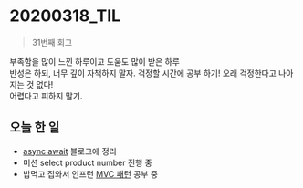 # 20200318_TIL

> 31번째 회고

부족함을 많이 느낀 하루이고 도움도 많이 받은 하루  
반성은 하되, 너무 깊이 자책하지 말자. 걱정할 시간에 공부 하기! 오래 걱정한다고 나아지는 것 없다!  
어렵다고 피하지 말기.   


## 오늘 한 일
   
- [async await](https://velog.io/@wow/%EC%9E%90%EB%B0%94%EC%8A%A4%ED%81%AC%EB%A6%BD%ED%8A%B8-async%EC%99%80-await) 블로그에 정리 
- 미션 select product number 진행 중  
- 밥먹고 집와서 인프런 [MVC 패턴](https://www.inflearn.com/course/%EC%88%9C%EC%88%98js-vuejs-%EA%B0%9C%EB%B0%9C-%EA%B0%95%EC%A2%8C) 공부 중  
